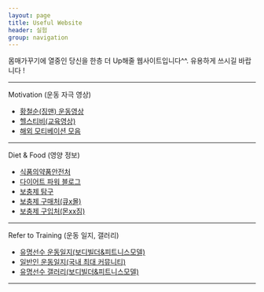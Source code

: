 ```yaml
---
layout: page
title: Useful Website
header: 실험
group: navigation
---
```

몸매가꾸기에 열중인 당신을 한층 더 Up해줄 웹사이트입니다^^.
유용하게 쓰시길 바랍니다 !

---

Motivation (운동 자극 영상)

* [황철순(징맨) 운동영상](https://www.youtube.com/user/chulsoonofficial/videos)
* [헬스티비(교육영상)](https://www.youtube.com/user/helthtv/videos)
* [해외 모티베이션 모음](https://www.youtube.com/user/RousseBen/videos)

---

Diet & Food (영양 정보)

* [식품의약품안전처](http://www.foodnara.go.kr/kisna/index.do;jsessionid=6EKouJ6b7FK3aZFHoA2ZaGi9VwF9mtDWj7s0f8sUPCeTViO66kPIjucUlrzlsFOY)
* [다이어트 파워 블로그](http://post.naver.com/my/series/detail.nhn?seriesNo=36347&memberNo=4986418)
* [보충제 탐구](http://superpump.co.kr/supplement_Study)
* [보충제 구매처(큐x몰)](http://www.cubemall.com/)
* [보충제 구입처(몬xx짐)](http://www.mdmglobal.co/)

---

Refer to Training (운동 일지, 갤러리)

* [유명선수 운동일지(보디빌더&피트니스모델)](http://superpump.co.kr/training_athletediary)
* [일반인 운동일지(국내 최대 커뮤니티)](http://www.monsterzym.com/plan)
* [유명선수 갤러리(보디빌더&피트니스모델)](http://superpump.co.kr/gallery_korean)

---

